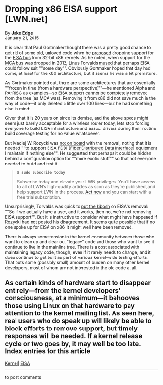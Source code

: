 # Dropping x86 EISA support [LWN.net]

By **Jake Edge**  
January 21, 2015 

It is clear that Paul Gortmaker thought there was a pretty good chance to get rid of some old, unloved code when he [proposed](/Articles/630172/) dropping support for the [EISA bus](http://en.wikipedia.org/wiki/Extended_Industry_Standard_Architecture) from 32-bit x86 kernels. As he noted, when support for the [MCA bus](http://en.wikipedia.org/wiki/Micro_Channel_architecture) was dropped in 2012, Linus Torvalds [mused](https://lkml.org/lkml/2012/5/17/278) that perhaps EISA could follow suit ""some day"". Obviously Gortmaker hoped that day had come, at least for the x86 architecture, but it seems he was a bit premature. 

As Gortmaker pointed out, there are some architectures that are essentially ""frozen in time (from a hardware perspective)""—he mentioned Alpha and PA-RISC as examples—so EISA support cannot be completely removed from the tree (as MCA was). Removing it from x86 did not save much in the way of code—it only deleted a little over 100 lines—but he had something else in mind: 

Given that it is 20 years on since its demise, and the above specs might seem just barely acceptable for a wireless router today, lets stop forcing everyone to build EISA infrastructure and assoc. drivers during their routine build coverage testing for no value whatsoever. 

But Maciej W. Rozycki was [not on board](/Articles/630128/) with the removal, noting that it is needed ""to support EISA FDDI [[Fiber Distributed Data Interface](http://en.wikipedia.org/wiki/FDDI)] equipment I maintain if nothing else"". He suggested that perhaps it could be hidden behind a configuration option for ""more exotic stuff"" so that not everyone needed to build and test it. 

> **`$ sudo subscribe today`**
> 
> Subscribe today and elevate your LWN privileges. You’ll have access to all of LWN’s high-quality articles as soon as they’re published, and help support LWN in the process. [Act now](https://lwn.net/Promo/nst-sudo/claim) and you can start with a free trial subscription. 

Unsurprisingly, Torvalds was quick to [put the kibosh](/Articles/630129/) on EISA's removal: ""So if we actually have a user, and it works, then no, we're not removing EISA support"". But it is instructive to consider what might have happened if Rozycki had not posted his disagreement. It seems quite possible that if no one spoke up for EISA on x86, it might well have been removed. 

There is always some tension in the kernel community between those who want to clean up and clear out "legacy" code and those who want to see it continue to live in the mainline tree. There is a cost associated with maintaining legacy code, though, even if it rarely needs to change, and it does continue to get built as part of various kernel-wide testing efforts. That puts some (possibly small) amount of burden on many other kernel developers, most of whom are not interested in the old code at all. 

As certain kinds of hardware start to disappear entirely—from the kernel developers' consciousness, at a minimum—it behooves those using Linux on that hardware to pay attention to the kernel mailing list. As seen here, real users who do speak up will likely be able to block efforts to remove support, but timely responses will be needed. If a kernel release cycle or two goes by, it may well be too late.  
Index entries for this article  
---  
[Kernel](/Kernel/Index)| [EISA](/Kernel/Index#EISA)  
  


* * *

to post comments 
